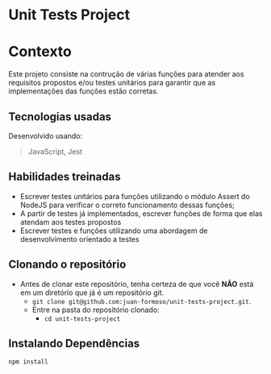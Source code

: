 # Unit Tests Project

# Contexto

Este projeto consiste na contrução de várias funções para atender aos requisitos propostos e/ou testes unitários para garantir que as implementações das funções estão corretas.

## Tecnologias usadas

Desenvolvido usando:
> JavaScript, Jest

## Habilidades treinadas

* Escrever testes unitários para funções utilizando o módulo Assert do NodeJS para verificar o correto funcionamento dessas funções;
* A partir de testes já implementados, escrever funções de forma que elas atendam aos testes propostos
* Escrever testes e funções utilizando uma abordagem de desenvolvimento orientado a testes

## Clonando o repositório

* Antes de clonar este repositório, tenha certeza de que você **NÃO** está em um diretório que já é um repositório git.
  * `git clone git@github.com:juan-formoso/unit-tests-project.git`.
  * Entre na pasta do repositório clonado:
    * `cd unit-tests-project`

## Instalando Dependências

```bash
npm install
``` 
